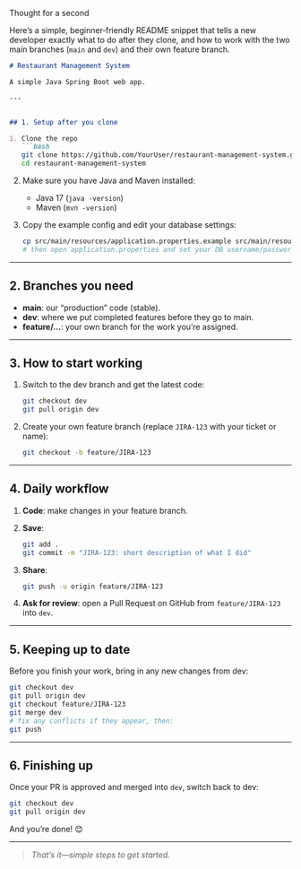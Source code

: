 Thought for a second


Here’s a simple, beginner‑friendly README snippet that tells a new developer exactly what to do after they clone, and how to work with the two main branches (`main` and `dev`) and their own feature branch.

````markdown
# Restaurant Management System

A simple Java Spring Boot web app.  

---


## 1. Setup after you clone

1. Clone the repo  
   ```bash
   git clone https://github.com/YourUser/restaurant-management-system.git
   cd restaurant-management-system
````

2. Make sure you have Java and Maven installed:

   * Java 17 (`java -version`)
   * Maven (`mvn -version`)

3. Copy the example config and edit your database settings:

   ```bash
   cp src/main/resources/application.properties.example src/main/resources/application.properties
   # then open application.properties and set your DB username/password
   ```

---

## 2. Branches you need

* **main**: our “production” code (stable).
* **dev**: where we put completed features before they go to main.
* **feature/…**: your own branch for the work you’re assigned.

---

## 3. How to start working

1. Switch to the dev branch and get the latest code:

   ```bash
   git checkout dev
   git pull origin dev
   ```
2. Create your own feature branch (replace `JIRA-123` with your ticket or name):

   ```bash
   git checkout -b feature/JIRA-123
   ```

---

## 4. Daily workflow

1. **Code**: make changes in your feature branch.
2. **Save**:

   ```bash
   git add .
   git commit -m "JIRA-123: short description of what I did"
   ```
3. **Share**:

   ```bash
   git push -u origin feature/JIRA-123
   ```
4. **Ask for review**: open a Pull Request on GitHub from `feature/JIRA-123` into `dev`.

---

## 5. Keeping up to date

Before you finish your work, bring in any new changes from dev:

```bash
git checkout dev
git pull origin dev
git checkout feature/JIRA-123
git merge dev
# fix any conflicts if they appear, then:
git push
```

---

## 6. Finishing up

Once your PR is approved and merged into `dev`, switch back to dev:

```bash
git checkout dev
git pull origin dev
```

And you’re done! 😊

---

> *That’s it—simple steps to get started.*
